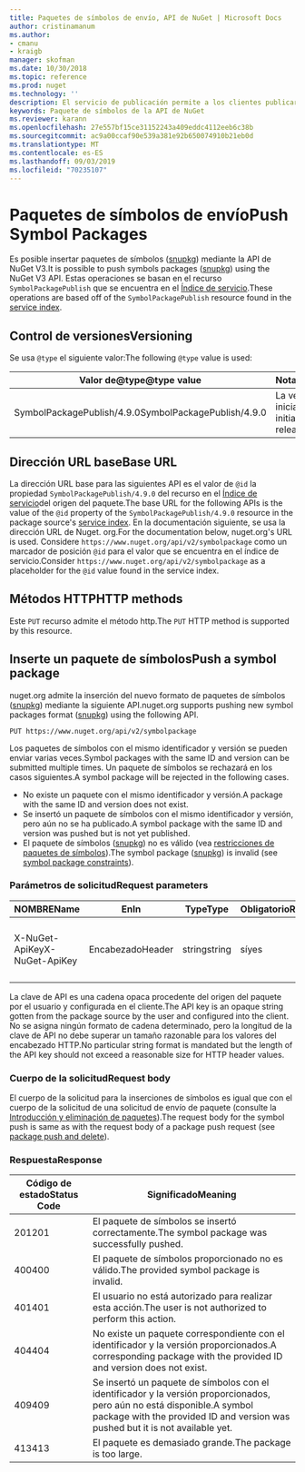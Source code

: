 ```yaml
---
title: Paquetes de símbolos de envío, API de NuGet | Microsoft Docs
author: cristinamanum
ms.author:
- cmanu
- kraigb
manager: skofman
ms.date: 10/30/2018
ms.topic: reference
ms.prod: nuget
ms.technology: ''
description: El servicio de publicación permite a los clientes publicar paquetes de símbolos nuevos.
keywords: Paquete de símbolos de la API de NuGet
ms.reviewer: karann
ms.openlocfilehash: 27e557bf15ce31152243a409eddc4112eeb6c38b
ms.sourcegitcommit: ac9a00ccaf90e539a381e92b650074910b21eb0d
ms.translationtype: MT
ms.contentlocale: es-ES
ms.lasthandoff: 09/03/2019
ms.locfileid: "70235107"
---
```

# <a name="push-symbol-packages"></a><span data-ttu-id="2221b-104">Paquetes de símbolos de envío</span><span class="sxs-lookup"><span data-stu-id="2221b-104">Push Symbol Packages</span></span>

<span data-ttu-id="2221b-105">Es posible insertar paquetes de símbolos ([snupkg](../create-packages/Symbol-Packages-snupkg.md)) mediante la API de NuGet V3.</span><span class="sxs-lookup"><span data-stu-id="2221b-105">It is possible to push symbols packages ([snupkg](../create-packages/Symbol-Packages-snupkg.md)) using the NuGet V3 API.</span></span>
<span data-ttu-id="2221b-106">Estas operaciones se basan en el recurso `SymbolPackagePublish` que se encuentra en el [Índice de servicio](service-index.md).</span><span class="sxs-lookup"><span data-stu-id="2221b-106">These operations are based off of the `SymbolPackagePublish` resource found in the [service index](service-index.md).</span></span>

## <a name="versioning"></a><span data-ttu-id="2221b-107">Control de versiones</span><span class="sxs-lookup"><span data-stu-id="2221b-107">Versioning</span></span>

<span data-ttu-id="2221b-108">Se usa `@type` el siguiente valor:</span><span class="sxs-lookup"><span data-stu-id="2221b-108">The following `@type` value is used:</span></span>

<span data-ttu-id="2221b-109">Valor de@type</span><span class="sxs-lookup"><span data-stu-id="2221b-109">@type value</span></span>                 | <span data-ttu-id="2221b-110">Notas</span><span class="sxs-lookup"><span data-stu-id="2221b-110">Notes</span></span>
--------------------        | -----
<span data-ttu-id="2221b-111">SymbolPackagePublish/4.9.0</span><span class="sxs-lookup"><span data-stu-id="2221b-111">SymbolPackagePublish/4.9.0</span></span>  | <span data-ttu-id="2221b-112">La versión inicial</span><span class="sxs-lookup"><span data-stu-id="2221b-112">The initial release</span></span>

## <a name="base-url"></a><span data-ttu-id="2221b-113">Dirección URL base</span><span class="sxs-lookup"><span data-stu-id="2221b-113">Base URL</span></span>

<span data-ttu-id="2221b-114">La dirección URL base para las siguientes API es el valor de `@id` la propiedad `SymbolPackagePublish/4.9.0` del recurso en el [Índice de servicio](service-index.md)del origen del paquete.</span><span class="sxs-lookup"><span data-stu-id="2221b-114">The base URL for the following APIs is the value of the `@id` property of the `SymbolPackagePublish/4.9.0` resource in the package source's [service index](service-index.md).</span></span> <span data-ttu-id="2221b-115">En la documentación siguiente, se usa la dirección URL de Nuget. org.</span><span class="sxs-lookup"><span data-stu-id="2221b-115">For the documentation below, nuget.org's URL is used.</span></span> <span data-ttu-id="2221b-116">Considere `https://www.nuget.org/api/v2/symbolpackage` como un marcador de posición `@id` para el valor que se encuentra en el índice de servicio.</span><span class="sxs-lookup"><span data-stu-id="2221b-116">Consider `https://www.nuget.org/api/v2/symbolpackage` as a placeholder for the `@id` value found in the service index.</span></span>

## <a name="http-methods"></a><span data-ttu-id="2221b-117">Métodos HTTP</span><span class="sxs-lookup"><span data-stu-id="2221b-117">HTTP methods</span></span>

<span data-ttu-id="2221b-118">Este `PUT` recurso admite el método http.</span><span class="sxs-lookup"><span data-stu-id="2221b-118">The `PUT` HTTP method is supported by this resource.</span></span> 

## <a name="push-a-symbol-package"></a><span data-ttu-id="2221b-119">Inserte un paquete de símbolos</span><span class="sxs-lookup"><span data-stu-id="2221b-119">Push a symbol package</span></span>

<span data-ttu-id="2221b-120">nuget.org admite la inserción del nuevo formato de paquetes de símbolos ([snupkg](../create-packages/Symbol-Packages-snupkg.md)) mediante la siguiente API.</span><span class="sxs-lookup"><span data-stu-id="2221b-120">nuget.org supports pushing new symbol packages format ([snupkg](../create-packages/Symbol-Packages-snupkg.md)) using the following API.</span></span> 

    PUT https://www.nuget.org/api/v2/symbolpackage

<span data-ttu-id="2221b-121">Los paquetes de símbolos con el mismo identificador y versión se pueden enviar varias veces.</span><span class="sxs-lookup"><span data-stu-id="2221b-121">Symbol packages with the same ID and version can be submitted multiple times.</span></span> <span data-ttu-id="2221b-122">Un paquete de símbolos se rechazará en los casos siguientes.</span><span class="sxs-lookup"><span data-stu-id="2221b-122">A symbol package will be rejected in the following cases.</span></span>
- <span data-ttu-id="2221b-123">No existe un paquete con el mismo identificador y versión.</span><span class="sxs-lookup"><span data-stu-id="2221b-123">A package with the same ID and version does not exist.</span></span>
- <span data-ttu-id="2221b-124">Se insertó un paquete de símbolos con el mismo identificador y versión, pero aún no se ha publicado.</span><span class="sxs-lookup"><span data-stu-id="2221b-124">A symbol package with the same ID and version was pushed but is not yet published.</span></span>
- <span data-ttu-id="2221b-125">El paquete de símbolos ([snupkg](../create-packages/Symbol-Packages-snupkg.md)) no es válido (vea [restricciones de paquetes de símbolos](../create-packages/Symbol-Packages-snupkg.md)).</span><span class="sxs-lookup"><span data-stu-id="2221b-125">The symbol package ([snupkg](../create-packages/Symbol-Packages-snupkg.md)) is invalid (see [symbol package constraints](../create-packages/Symbol-Packages-snupkg.md)).</span></span>

### <a name="request-parameters"></a><span data-ttu-id="2221b-126">Parámetros de solicitud</span><span class="sxs-lookup"><span data-stu-id="2221b-126">Request parameters</span></span>

<span data-ttu-id="2221b-127">NOMBRE</span><span class="sxs-lookup"><span data-stu-id="2221b-127">Name</span></span>           | <span data-ttu-id="2221b-128">En</span><span class="sxs-lookup"><span data-stu-id="2221b-128">In</span></span>     | <span data-ttu-id="2221b-129">Type</span><span class="sxs-lookup"><span data-stu-id="2221b-129">Type</span></span>   | <span data-ttu-id="2221b-130">Obligatorio</span><span class="sxs-lookup"><span data-stu-id="2221b-130">Required</span></span> | <span data-ttu-id="2221b-131">Notas</span><span class="sxs-lookup"><span data-stu-id="2221b-131">Notes</span></span>
-------------- | ------ | ------ | -------- | -----
<span data-ttu-id="2221b-132">X-NuGet-ApiKey</span><span class="sxs-lookup"><span data-stu-id="2221b-132">X-NuGet-ApiKey</span></span> | <span data-ttu-id="2221b-133">Encabezado</span><span class="sxs-lookup"><span data-stu-id="2221b-133">Header</span></span> | <span data-ttu-id="2221b-134">string</span><span class="sxs-lookup"><span data-stu-id="2221b-134">string</span></span> | <span data-ttu-id="2221b-135">sí</span><span class="sxs-lookup"><span data-stu-id="2221b-135">yes</span></span>      | <span data-ttu-id="2221b-136">Por ejemplo, `X-NuGet-ApiKey: {USER_API_KEY}`</span><span class="sxs-lookup"><span data-stu-id="2221b-136">For example, `X-NuGet-ApiKey: {USER_API_KEY}`</span></span>

<span data-ttu-id="2221b-137">La clave de API es una cadena opaca procedente del origen del paquete por el usuario y configurada en el cliente.</span><span class="sxs-lookup"><span data-stu-id="2221b-137">The API key is an opaque string gotten from the package source by the user and configured into the client.</span></span> <span data-ttu-id="2221b-138">No se asigna ningún formato de cadena determinado, pero la longitud de la clave de API no debe superar un tamaño razonable para los valores del encabezado HTTP.</span><span class="sxs-lookup"><span data-stu-id="2221b-138">No particular string format is mandated but the length of the API key should not exceed a reasonable size for HTTP header values.</span></span>

### <a name="request-body"></a><span data-ttu-id="2221b-139">Cuerpo de la solicitud</span><span class="sxs-lookup"><span data-stu-id="2221b-139">Request body</span></span>

<span data-ttu-id="2221b-140">El cuerpo de la solicitud para la inserciones de símbolos es igual que con el cuerpo de la solicitud de una solicitud de envío de paquete (consulte la [Introducción y eliminación de paquetes](package-publish-resource.md)).</span><span class="sxs-lookup"><span data-stu-id="2221b-140">The request body for the symbol push is same as with the request body of a package push request (see [package push and delete](package-publish-resource.md)).</span></span> 

### <a name="response"></a><span data-ttu-id="2221b-141">Respuesta</span><span class="sxs-lookup"><span data-stu-id="2221b-141">Response</span></span>

<span data-ttu-id="2221b-142">Código de estado</span><span class="sxs-lookup"><span data-stu-id="2221b-142">Status Code</span></span> | <span data-ttu-id="2221b-143">Significado</span><span class="sxs-lookup"><span data-stu-id="2221b-143">Meaning</span></span>
----------- | -------
<span data-ttu-id="2221b-144">201</span><span class="sxs-lookup"><span data-stu-id="2221b-144">201</span></span>         | <span data-ttu-id="2221b-145">El paquete de símbolos se insertó correctamente.</span><span class="sxs-lookup"><span data-stu-id="2221b-145">The symbol package was successfully pushed.</span></span>
<span data-ttu-id="2221b-146">400</span><span class="sxs-lookup"><span data-stu-id="2221b-146">400</span></span>         | <span data-ttu-id="2221b-147">El paquete de símbolos proporcionado no es válido.</span><span class="sxs-lookup"><span data-stu-id="2221b-147">The provided symbol package is invalid.</span></span>
<span data-ttu-id="2221b-148">401</span><span class="sxs-lookup"><span data-stu-id="2221b-148">401</span></span>         | <span data-ttu-id="2221b-149">El usuario no está autorizado para realizar esta acción.</span><span class="sxs-lookup"><span data-stu-id="2221b-149">The user is not authorized to perform this action.</span></span>
<span data-ttu-id="2221b-150">404</span><span class="sxs-lookup"><span data-stu-id="2221b-150">404</span></span>         | <span data-ttu-id="2221b-151">No existe un paquete correspondiente con el identificador y la versión proporcionados.</span><span class="sxs-lookup"><span data-stu-id="2221b-151">A corresponding package with the provided ID and version does not exist.</span></span>
<span data-ttu-id="2221b-152">409</span><span class="sxs-lookup"><span data-stu-id="2221b-152">409</span></span>         | <span data-ttu-id="2221b-153">Se insertó un paquete de símbolos con el identificador y la versión proporcionados, pero aún no está disponible.</span><span class="sxs-lookup"><span data-stu-id="2221b-153">A symbol package with the provided ID and version was pushed but it is not available yet.</span></span>
<span data-ttu-id="2221b-154">413</span><span class="sxs-lookup"><span data-stu-id="2221b-154">413</span></span>         | <span data-ttu-id="2221b-155">El paquete es demasiado grande.</span><span class="sxs-lookup"><span data-stu-id="2221b-155">The package is too large.</span></span>

